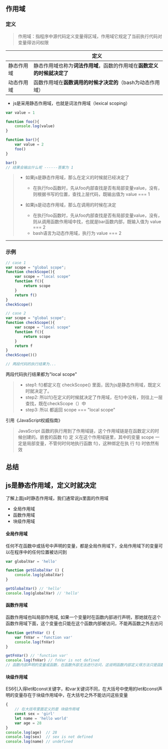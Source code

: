 ## 作用域

### 定义
> 作用域：指程序中源代码定义变量得区域，作用域它规定了当前执行代码对变量得访问权限

|            | 定义                                                                     |
| ---------- | ------------------------------------------------------------------------ |
| 静态作用域 | 静态作用域也称为**词法作用域**，函数的作用域在**函数定义的时候就决定了** |
| 动态作用域 | 函数作用域在**函数调用的时候才决定的**（bash为动态作用域）               |

- js是采用静态作用域，也就是词法作用域（lexical scoping）

```js
var value = 1

function foo(){
    console.log(value)
}

function bar(){
    var value = 2
    foo()
}

bar()
// 结果会输出什么呢 ------答案为 1
```

> - 如果js是静态作用域，那么在定义的时候就已经决定了
>    - 在执行foo函数时，先从foo内部查找是否有局部变量value，没有，则根据书写的位置，查找上层代码，既输出值为 value === 1
> 
> - 如果js是动态作用域，那么在调用的时候在决定
>   - 在执行foo函数时，先从foo内部查找是否有局部变量value，没有，则从调用函数作用域中找，也就是bar函数内部，既输入值为 value === 2
>   - bash语言为动态作用域，执行为 value === 2

---

### 示例

```js
// case 1
var scope = "global scope";
function checkScope(){
    var scope = "local scope"
    function f(){
        return scope
    }
    return f()
}
checkScope()

// case 2
var scope = "global scope";
function checkScope(){
    var scope = "local scope"
    function f(){
        return scope
    }
    return f
}
checkScope()()

// 两段代码的执行结果为...
```
两段代码执行结果都为"local scope"
> - step1: f()都定义在 checkScope() 里面，因为js是静态作用域，既定义时就决定了。
> - step2: 所以f()在定义的时候就决定了作用域，在f()中没有，则往上一层查找，既在checkScope（）中
> - step3: 所以 都返回 scope === "local scope"


引⽤《JavaScript权威指南》
> JavaScript 函数的执⾏⽤到了作⽤域链，这个作⽤域链是在函数定义的时候创建的。嵌套的函数 f() 定
义在这个作⽤域链⾥，其中的变量 scope ⼀定是局部变量，不管何时何地执⾏函数 f()，这种绑定在执
⾏ f() 时依然有效


## 总结
js是静态作用域，定义时就决定
--- 

了解上面js时静态作用域，我们通常说js里面的作用域
- 全局作用域
- 函数作用域
- 块级作用域
  
#### 全局作用域
任何不在函数中或括号中声明的变量，都是全局作用域下，全局作用域下的变量可以在程序中的任何位置被访问到
```js
var globalVar = 'hello'

function getGlobalVar () {
    console.log(globalVar)
}

getGlobalVar() // 'hello'
console.log(globalVar) // 'hello'
```

#### 函数作用域
函数作用域也叫局部作用域, 如果一个变量时在函数内部进行声明，那她就在这个函数作用域下面，这个变量也只能在这个函数内部被访问，不能再函数之外去访问
```js
function getFnVar () {
    var fnVar = 'function var'
    console.log(fnVar)
}

getFnVar() // 'function var'
console.log(fnVar) // fnVar is not defined
// 函数内部声明的变量或函数，在函数外部无法进行访问，这说明函数内部定义得方法只是函数作用域
```

#### 块级作用域
ES6引入得let和const关键字，和var关键词不同，在大括号中使用的let和const声明的变量存在于块级作用域中，在大括号之外不能访问这些变量
```js
{
    // 在大括号里面定义的是 块级作用域
    const sex = 'girl'
    let name = 'hello world'
    var age = 28
}
console.log(age)  // 28
console.log(sex)  // sex is not defined
console.log(name) // undefined
```





